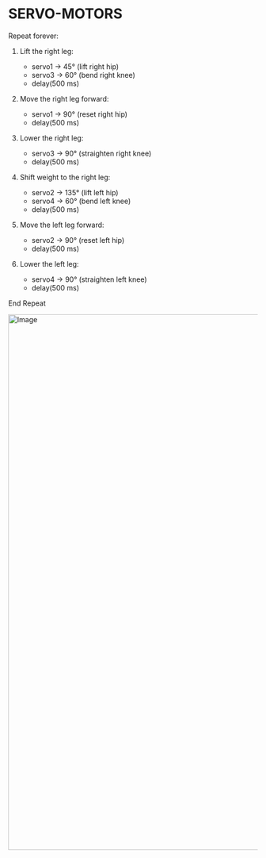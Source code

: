 # SERVO-MOTORS
Repeat forever:

  1. Lift the right leg:
     - servo1 → 45°  (lift right hip)
     - servo3 → 60°  (bend right knee)
     - delay(500 ms)

  2. Move the right leg forward:
     - servo1 → 90°  (reset right hip)
     - delay(500 ms)

  3. Lower the right leg:
     - servo3 → 90°  (straighten right knee)
     - delay(500 ms)

  4. Shift weight to the right leg:
     - servo2 → 135° (lift left hip)
     - servo4 → 60°  (bend left knee)
     - delay(500 ms)

  5. Move the left leg forward:
     - servo2 → 90°  (reset left hip)
     - delay(500 ms)

  6. Lower the left leg:
     - servo4 → 90°  (straighten left knee)
     - delay(500 ms)

End Repeat

<img width="1920" height="1080" alt="Image" src="https://github.com/user-attachments/assets/5576f8dc-0210-434a-9532-11384d39a7eb" />
